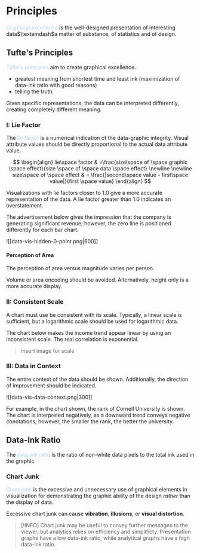 # Principles

<span style = "color:lightblue">Graphical excellence</span> is the well-designed presentation of interesting data$\textemdash$a matter of substance, of statistics and of design.

## Tufte's Principles

<span style = "color:lightblue">Tufte's principles</span> aim to create graphical excellence.
- greatest meaning from shortest time and least ink (maximization of data-ink ratio with good reasons)
- telling the truth

Given specific representations, the data can be interpreted differently, creating completely different meaning.

### I: Lie Factor
The <span style = "color:lightblue">lie factor</span> is a numerical indication of the data-graphic integrity. Visual attribute values should be directly proportional to the actual data attribute value.

$$
\begin{align}
	lie\space factor & =\frac{size\space of \space graphic \space effect}{size \space of \space data \space effect} \newline \newline
	size\space of \space effect & = \frac{|second\space value - first\space value|}{first \space value}
\end{align}
$$

Visualizations with lie factors closer to $1.0$ give a more accurate representation of the data. A lie factor greater than $1.0$ indicates an overstatement.

The advertisement below gives the impression that the company is generating significant revenue; however, the zero line is positioned differently for each bar chart.

![[data-vis-hidden-0-point.png|600]]

#### Perception of Area
The perception of area versus magnitude varies per person.

Volume or area encoding should be avoided. Alternatively, height only is a more accurate display.

### II: Consistent Scale
A chart must use be consistent with its scale. Typically, a linear scale is sufficient, but a logarithmic scale should be used for logarithmic data.

The chart below makes the income trend appear linear by using an inconsistent scale. The real correlation is exponential.

> insert image for scale


### III: Data in Context

The entire context of the data should be shown. Additionally, the direction of improvement should be indicated.

![[data-vis-data-context.png|300]]

For example, in the chart shown, the rank of Cornell University is shown. The chart is interpreted negatively, as a downward trend conveys negative conotations; however, the smaller the rank, the better the university.

## Data-Ink Ratio
The <span style = "color:lightblue">data-ink ratio</span> is the ratio of non-white data pixels to the total ink used in the graphic.

### Chart Junk
<span style = "color:lightblue">Chart junk</span> is the excessive and unnecessary use of graphical elements in visualization for demonstrating the graphic ability of the design *rather* than the display of data.

Excessive chart junk can cause **vibration**, **illusions**, or **visual distortion**.

> [!INFO]
> Chart junk may be useful to convey further messages to the viewer, but analytics relies on efficiency and simplificty. Presentation graphs have a low data-ink ratio, while analytical graphs have a high data-ink ratio.





